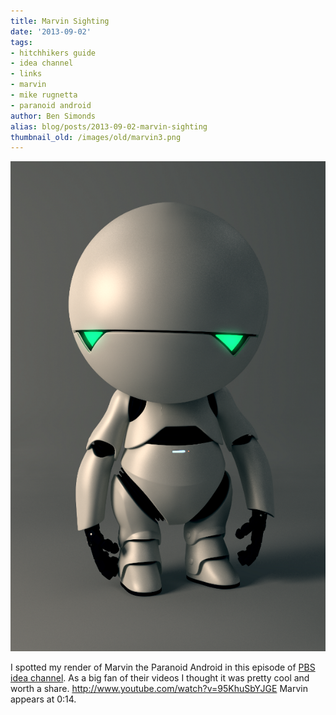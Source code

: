 ```yaml
---
title: Marvin Sighting
date: '2013-09-02'
tags:
- hitchhikers guide
- idea channel
- links
- marvin
- mike rugnetta
- paranoid android
author: Ben Simonds
alias: blog/posts/2013-09-02-marvin-sighting
thumbnail_old: /images/old/marvin3.png
---
```


![Marvin3 ><](/images/old/marvin3.png)

 I spotted my render of Marvin the Paranoid Android in this episode of [PBS idea channel](http://www.youtube.com/user/pbsideachannel?feature=watch). As a big fan of their videos I thought it was pretty cool and worth a share. http://www.youtube.com/watch?v=95KhuSbYJGE Marvin appears at 0:14.  


